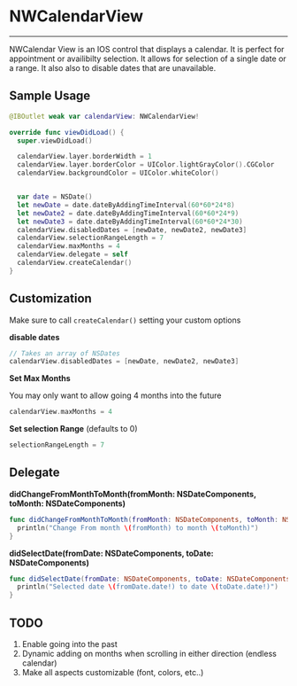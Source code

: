 # NWCalendarView
---

NWCalendar View is an IOS control that displays a calendar. It is perfect for appointment or availibilty selection. It allows for selection of a single date or a range. It also also to disable dates that are unavailable.


## Sample Usage


```swift
@IBOutlet weak var calendarView: NWCalendarView!

override func viewDidLoad() {
  super.viewDidLoad()

  calendarView.layer.borderWidth = 1
  calendarView.layer.borderColor = UIColor.lightGrayColor().CGColor
  calendarView.backgroundColor = UIColor.whiteColor()


  var date = NSDate()
  let newDate = date.dateByAddingTimeInterval(60*60*24*8)
  let newDate2 = date.dateByAddingTimeInterval(60*60*24*9)
  let newDate3 = date.dateByAddingTimeInterval(60*60*24*30)
  calendarView.disabledDates = [newDate, newDate2, newDate3]
  calendarView.selectionRangeLength = 7
  calendarView.maxMonths = 4
  calendarView.delegate = self
  calendarView.createCalendar()
}
```


## Customization

Make sure to call `createCalendar()` setting your custom options


**disable dates**
```swift
// Takes an array of NSDates
calendarView.disabledDates = [newDate, newDate2, newDate3]
```

**Set Max Months**

You may only want to allow going 4 months into the future
```swift
calendarView.maxMonths = 4
```

**Set selection Range** (defaults to 0)

```swift
selectionRangeLength = 7
```

## Delegate

**didChangeFromMonthToMonth(fromMonth: NSDateComponents, toMonth: NSDateComponents)**
```swift
func didChangeFromMonthToMonth(fromMonth: NSDateComponents, toMonth: NSDateComponents) {
  println("Change From month \(fromMonth) to month \(toMonth)")
}
```

**didSelectDate(fromDate: NSDateComponents, toDate: NSDateComponents)**
```swift
func didSelectDate(fromDate: NSDateComponents, toDate: NSDateComponents) {
  println("Selected date \(fromDate.date!) to date \(toDate.date!)")
}
```

## TODO
1. Enable going into the past
2. Dynamic adding on months when scrolling in either direction (endless calendar)
3. Make all aspects customizable (font, colors, etc..)

